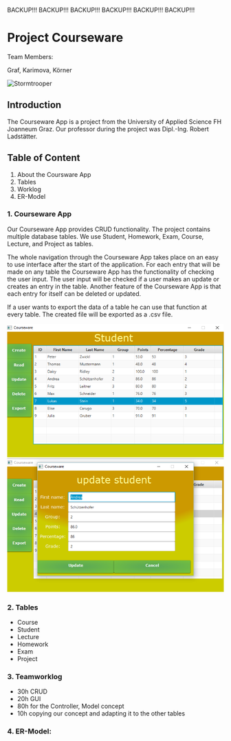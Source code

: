 BACKUP!!!
BACKUP!!!
BACKUP!!!
BACKUP!!!
BACKUP!!!
BACKUP!!!

# Project Courseware

Team Members:

Graf, Karimova, Körner

![Stormtrooper](http://octodex.github.com/images/stormtroopocat.jpg "The Stormtroopocat")

## Introduction

The Courseware App is a project from the University of Applied Science FH Joanneum Graz.
Our professor during the project was Dipl.-Ing. Robert Ladstätter.

## Table of Content

1. About the Coursware App
2. Tables
3. Worklog
4. ER-Model

### 1. Courseware App

Our Courseware App provides CRUD functionality.
The project contains multiple database tables.
We use Student, Homework, Exam, Course, Lecture, and Project as tables.

The whole navigation through the Courseware App takes place on an easy to use interface after the start of the application.
For each entry that will be made on any table the Courseware App has the functionality of checking the user input.
The user input will be checked if a user makes an update or creates an entry in the table.
Another feature of the Courseware App is that each entry for itself can be deleted or updated.

If a user wants to export the data of a table he can use that function at every table.
The created file will be exported as a .csv file.

![Example 1](<https://github.com/McKorleone/fhj.swengb.project.courseware/blob/courseware/Example_1.png>)
![Example 2](<https://github.com/McKorleone/fhj.swengb.project.courseware/blob/courseware/Example_2.png>)

### 2. Tables

+ Course
+ Student
+ Lecture
+ Homework
+ Exam
+ Project

### 3. Teamworklog

+ 30h CRUD
+ 20h GUI
+ 80h for the Controller, Model concept
+ 10h copying our concept and adapting it to the other tables

### 4. ER-Model:

![<ER-Model>](<https://github.com/McKorleone/fhj.swengb.project.courseware/blob/courseware/Courseware%20ER-Model%201.3.png>)


